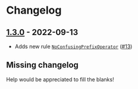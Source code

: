 # Changelog

## [1.3.0] - 2022-09-13

- Adds new rule [`NoConfusingPrefixOperator`] ([#13](https://github.com/jfmengels/elm-review/pull/13))


## Missing changelog

Help would be appreciated to fill the blanks!

[`NoConfusingPrefixOperator`]: (https://package.elm-lang.org/packages/jfmengels/elm-review-common/latest/NoConfusingPrefixOperator)

[1.3.0]: https://github.com/jfmengels/elm-review-common/releases/tag/1.3.0
